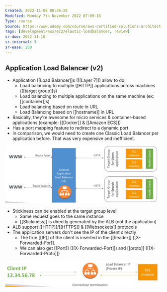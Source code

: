 ```yaml
---
Created: 2022-11-08 08:36:20
Modified: Monday 7th November 2022 07:09:16
Type: course
Source: https://www.udemy.com/course/aws-certified-solutions-architect-associate-saa-c01/?xref=E0Aed11STH4LPUQvCz0GJFABTmM=
Tags: [development/aws/ec2/elastic-loadbalancer, review]
sr-due: 2022-11-10
sr-interval: 3
sr-ease: 250
---
```


## Application Load Balancer (v2)

- Application [[Load Balancer]]s ([[Layer 7]]) allow to do:
    - Load balancing to multiple [[HTTP]] applications across machines ([[target group]]s)
    - Load balancing to multiple applications on the same machine (ex: [[container]]s)
    - Load balancing based on route in URL
    - Load Balancing based on [[hostname]] in URL
- Basically, they're awesome for micro services & container-based applications (example: [[Docker]] & [[Amazon ECS]])
- Has a port mapping feature to redirect to a dynamic port
- In comparison, we would need to create one Classic Load Balancer per application before. That was very expensive and inefficient.

![](../../../images/2019-11-22-14-11-49.png)

- Stickiness can be enabled at the target group level
    - Same request goes to the same instance
    - [[Stickiness]] is directly generated by the ALB (not the application)
- ALB support [[HTTP]]/[[HTTPS]] & [[Websockets]] protocols
- The application servers don't see the IP of the client directly
    - The true [[IP]] of the client is inserted in the [[header]] [[X-Forwarded-For]].
    - We can also get [[Port]] ([[X-Forwarded-Port]]) and [[proto]] ([[X-Forwarded-Proto]])

![](../../../images/2019-11-22-14-14-26.png)
